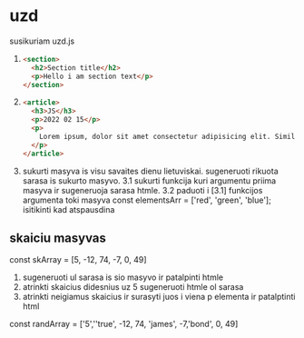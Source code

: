 # uzd

susikuriam uzd.js

1. ```html
   <section>
     <h2>Section title</h2>
     <p>Hello i am section text</p>
   </section>
   ```
2. ```html
   <article>
     <h3>JS</h3>
     <p>2022 02 15</p>
     <p>
       Lorem ipsum, dolor sit amet consectetur adipisicing elit. Similique, vel?
     </p>
   </article>
   ```
3. sukurti masyva is visu savaites dienu lietuviskai. sugeneruoti rikuota sarasa is sukurto masyvo.
   3.1 sukurti funkcija kuri argumentu priima masyva ir sugeneruoja sarasa htmle.
   3.2 paduoti i [3.1] funkcijos argumenta toki masyva const elementsArr = ['red', 'green', 'blue']; isitikinti kad atspausdina

## skaiciu masyvas

const skArray = [5, -12, 74, -7, 0, 49]

1. sugeneruoti ul sarasa is sio masyvo ir patalpinti htmle
2. atrinkti skaicius didesnius uz 5 sugeneruoti htmle ol sarasa
3. atrinkti neigiamus skaicius ir surasyti juos i viena p elementa ir patalptinti html

const randArray = ['5',''true', -12, 74, 'james', -7,'bond', 0, 49]
